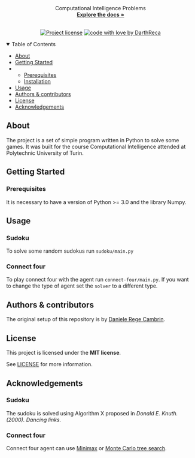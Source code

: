 <div align="center">
  Computational Intelligence Problems
  <br />
  <a href="#about"><strong>Explore the docs »</strong></a>
  <br />
 </div>

<div align="center">
<br />

[![Project license](https://img.shields.io/github/license/DarthReca/Computational-Intelligence.svg)](LICENSE)
[![code with love by DarthReca](https://img.shields.io/badge/%3C%2F%3E%20with%20%E2%99%A5%20by-DarthReca-ff1414.svg?style=flat-square)](https://github.com/DarthReca)

</div>

<details open="open">
<summary>Table of Contents</summary>

- [About](#about)
- [Getting Started](#getting-started)
- - [Prerequisites](#prerequisites)
  - [Installation](#installation)
- [Usage](#usage)
- [Authors & contributors](#authors--contributors)
- [License](#license)
- [Acknowledgements](#acknowledgements)

</details>

## About

The project is a set of simple program written in Python to solve some games. It was built for the course Computational Intelligence attended at Polytechnic University of Turin.

## Getting Started

### Prerequisites

It is necessary to have a version of Python >= 3.0 and the library Numpy.

## Usage

### Sudoku

To solve some random sudokus run `sudoku/main.py` 

### Connect four

To play connect four with the agent run `connect-four/main.py`. If you want to change the type of agent set the `solver` to a different type. 

## Authors & contributors

The original setup of this repository is by [Daniele Rege Cambrin](https://github.com/DarthReca).

## License

This project is licensed under the **MIT license**.

See [LICENSE](LICENSE) for more information.

## Acknowledgements

### Sudoku

The sudoku is solved using Algorithm X proposed in _Donald E. Knuth. (2000). Dancing links._

### Connect four

Connect four agent can use [Minimax](https://en.wikipedia.org/wiki/Minimax) or [Monte Carlo tree search](https://en.wikipedia.org/wiki/Monte_Carlo_tree_search).
